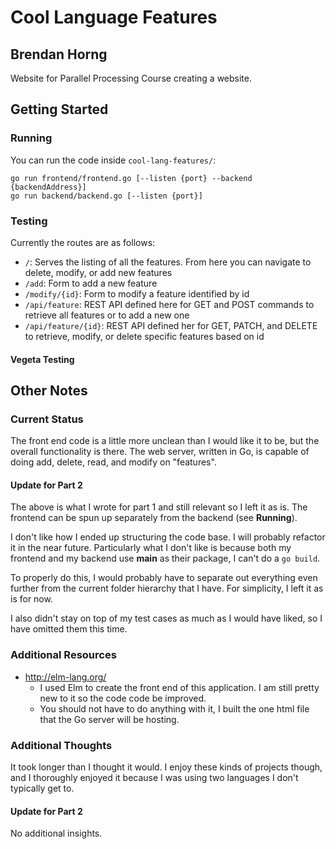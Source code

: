 # Cool Language Features
## Brendan Horng

Website for Parallel Processing Course creating a website.

## Getting Started

### Running

You can run the code inside `cool-lang-features/`:

```
go run frontend/frontend.go [--listen {port} --backend {backendAddress}]
go run backend/backend.go [--listen {port}]
```

### Testing

Currently the routes are as follows:
- `/`: Serves the listing of all the features. From here you can navigate to delete, modify, or add new features
- `/add`: Form to add a new feature
- `/modify/{id}`: Form to modify a feature identified by id
- `/api/feature`: REST API defined here for GET and POST commands to retrieve all features or to add a new one
- `/api/feature/{id}`: REST API defined her for GET, PATCH, and DELETE to retrieve, modify, or delete specific features based on id

#### Vegeta Testing

## Other Notes

### Current Status

The front end code is a little more unclean than I would like it to be, but the overall functionality is there. The web server, written in Go, is capable of doing add, delete, read, and modify on "features".

#### Update for Part 2

The above is what I wrote for part 1 and still relevant so I left it as is. The frontend can be spun up separately from the backend (see **Running**).

I don't like how I ended up structuring the code base. I will probably refactor it in the near future. Particularly what I don't like is because both my frontend and my backend use **main** as their package, I can't do a `go build`.

To properly do this, I would probably have to separate out everything even further from the current folder hierarchy that I have. For simplicity, I left it as is for now.

I also didn't stay on top of my test cases as much as I would have liked, so I have omitted them this time.

### Additional Resources

- http://elm-lang.org/
    - I used Elm to create the front end of this application. I am still pretty new to it so the code code be improved.
    - You should not have to do anything with it, I built the one html file that the Go server will be hosting.

### Additional Thoughts

It took longer than I thought it would. I enjoy these kinds of projects though, and I thoroughly enjoyed it because I was using two languages I don't typically get to.

#### Update for Part 2

No additional insights.
